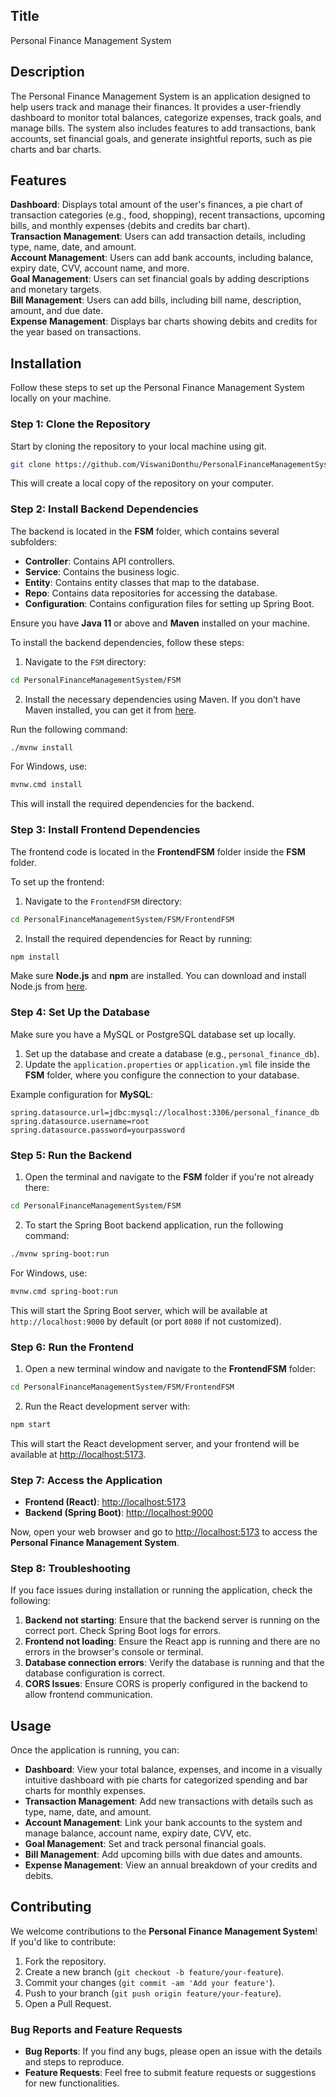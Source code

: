 
## **Title**
Personal Finance Management System

## Description
The Personal Finance Management System is an application designed to help users track and manage their finances. 
It provides a user-friendly dashboard to monitor total balances, categorize expenses, track goals, and manage bills.
The system also includes features to add transactions, bank accounts, set financial goals, and generate insightful reports, such as pie charts and bar charts.

## Features
**Dashboard**: Displays total amount of the user's finances, a pie chart of transaction categories (e.g., food, shopping), recent transactions, upcoming bills, and monthly expenses (debits and credits bar chart).  
**Transaction Management**: Users can add transaction details, including type, name, date, and amount.  
**Account Management**: Users can add bank accounts, including balance, expiry date, CVV, account name, and more.  
**Goal Management**: Users can set financial goals by adding descriptions and monetary targets.  
**Bill Management**: Users can add bills, including bill name, description, amount, and due date.  
**Expense Management**: Displays bar charts showing debits and credits for the year based on transactions.

## Installation

Follow these steps to set up the Personal Finance Management System locally on your machine.

### Step 1: Clone the Repository

Start by cloning the repository to your local machine using git.

```bash
git clone https://github.com/ViswaniDonthu/PersonalFinanceManagementSystem.git
```

This will create a local copy of the repository on your computer.

### Step 2: Install Backend Dependencies

The backend is located in the **FSM** folder, which contains several subfolders:  
- **Controller**: Contains API controllers.  
- **Service**: Contains the business logic.  
- **Entity**: Contains entity classes that map to the database.  
- **Repo**: Contains data repositories for accessing the database.  
- **Configuration**: Contains configuration files for setting up Spring Boot.

Ensure you have **Java 11** or above and **Maven** installed on your machine.

To install the backend dependencies, follow these steps:

1. Navigate to the `FSM` directory:

```bash
cd PersonalFinanceManagementSystem/FSM
```

2. Install the necessary dependencies using Maven. If you don’t have Maven installed, you can get it from [here](https://maven.apache.org/download.cgi).

Run the following command:

```bash
./mvnw install
```

For Windows, use:

```bash
mvnw.cmd install
```

This will install the required dependencies for the backend.

### Step 3: Install Frontend Dependencies

The frontend code is located in the **FrontendFSM** folder inside the **FSM** folder.

To set up the frontend:

1. Navigate to the `FrontendFSM` directory:

```bash
cd PersonalFinanceManagementSystem/FSM/FrontendFSM
```

2. Install the required dependencies for React by running:

```bash
npm install
```

Make sure **Node.js** and **npm** are installed. You can download and install Node.js from [here](https://nodejs.org/).

### Step 4: Set Up the Database

Make sure you have a MySQL or PostgreSQL database set up locally.

1. Set up the database and create a database (e.g., `personal_finance_db`).
2. Update the `application.properties` or `application.yml` file inside the **FSM** folder, where you configure the connection to your database.

Example configuration for **MySQL**:

```properties
spring.datasource.url=jdbc:mysql://localhost:3306/personal_finance_db
spring.datasource.username=root
spring.datasource.password=yourpassword
```

### Step 5: Run the Backend

1. Open the terminal and navigate to the **FSM** folder if you're not already there:

```bash
cd PersonalFinanceManagementSystem/FSM
```

2. To start the Spring Boot backend application, run the following command:

```bash
./mvnw spring-boot:run
```

For Windows, use:

```bash
mvnw.cmd spring-boot:run
```

This will start the Spring Boot server, which will be available at `http://localhost:9000` by default (or port `8080` if not customized).

### Step 6: Run the Frontend

1. Open a new terminal window and navigate to the **FrontendFSM** folder:

```bash
cd PersonalFinanceManagementSystem/FSM/FrontendFSM
```

2. Run the React development server with:

```bash
npm start
```

This will start the React development server, and your frontend will be available at [http://localhost:5173](http://localhost:5173).

### Step 7: Access the Application

- **Frontend (React)**: [http://localhost:5173](http://localhost:5173)
- **Backend (Spring Boot)**: [http://localhost:9000](http://localhost:9000)

Now, open your web browser and go to [http://localhost:5173](http://localhost:5173) to access the **Personal Finance Management System**.

### Step 8: Troubleshooting

If you face issues during installation or running the application, check the following:

1. **Backend not starting**: Ensure that the backend server is running on the correct port. Check Spring Boot logs for errors.
2. **Frontend not loading**: Ensure the React app is running and there are no errors in the browser's console or terminal.
3. **Database connection errors**: Verify the database is running and that the database configuration is correct.
4. **CORS Issues**: Ensure CORS is properly configured in the backend to allow frontend communication.

## Usage

Once the application is running, you can:

- **Dashboard**: View your total balance, expenses, and income in a visually intuitive dashboard with pie charts for categorized spending and bar charts for monthly expenses.
- **Transaction Management**: Add new transactions with details such as type, name, date, and amount.
- **Account Management**: Link your bank accounts to the system and manage balance, account name, expiry date, CVV, etc.
- **Goal Management**: Set and track personal financial goals.
- **Bill Management**: Add upcoming bills with due dates and amounts.
- **Expense Management**: View an annual breakdown of your credits and debits.

## Contributing

We welcome contributions to the **Personal Finance Management System**! If you'd like to contribute:

1. Fork the repository.
2. Create a new branch (`git checkout -b feature/your-feature`).
3. Commit your changes (`git commit -am 'Add your feature'`).
4. Push to your branch (`git push origin feature/your-feature`).
5. Open a Pull Request.

### Bug Reports and Feature Requests

- **Bug Reports**: If you find any bugs, please open an issue with the details and steps to reproduce.
- **Feature Requests**: Feel free to submit feature requests or suggestions for new functionalities.


